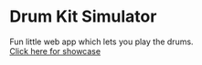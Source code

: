 # Drum Kit Simulator

Fun little web app which lets you play the drums.\
[Click here for showcase](https://andi-berisha.github.io/Drum-Kit-Simulator/)

